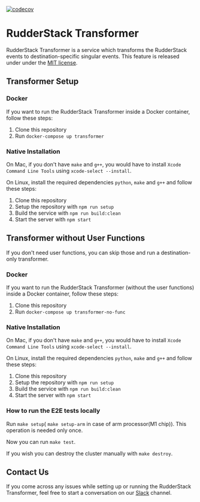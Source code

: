 [![codecov](https://codecov.io/gh/rudderlabs/rudder-transformer/branch/develop/graph/badge.svg?token=G24OON85SB)](https://codecov.io/gh/rudderlabs/rudder-transformer)

# RudderStack Transformer

RudderStack Transformer is a service which transforms the RudderStack events to destination-specific singular events. This feature is released under
under the [MIT license](https://github.com/rudderlabs/rudder-transformer/blob/main/LICENSE.md).

## Transformer Setup

### Docker

If you want to run the RudderStack Transformer inside a Docker container, follow these steps:

1. Clone this repository
2. Run `docker-compose up transformer`

### Native Installation

On Mac, if you don't have `make` and `g++`, you would have to install `Xcode Command Line Tools` using `xcode-select --install`.

On Linux, install the required dependencies `python`, `make` and `g++` and follow these steps:

1. Clone this repository
2. Setup the repository with `npm run setup`
3. Build the service with `npm run build:clean`
4. Start the server with `npm start`

## Transformer without User Functions

If you don't need user functions, you can skip those and run a destination-only transformer.

### Docker

If you want to run the RudderStack Transformer (without the user functions) inside a Docker container, follow these steps:

1. Clone this repository
2. Run `docker-compose up transformer-no-func`

### Native Installation

On Mac, if you don't have `make` and `g++`, you would have to install `Xcode Command Line Tools` using `xcode-select --install`.

On Linux, install the required dependencies `python`, `make` and `g++` and follow these steps:

1. Clone this repository
2. Setup the repository with `npm run setup`
3. Build the service with `npm run build:clean`
4. Start the server with `npm start`

### How to run the E2E tests locally

Run `make setup`( `make setup-arm` in case of arm processor(M1 chip)). This operation is needed only once.

Now you can run `make test`.

If you wish you can destroy the cluster manually with `make destroy`.

## Contact Us

If you come across any issues while setting up or running the RudderStack Transformer, feel free to start a conversation on our [Slack](https://resources.rudderstack.com/join-rudderstack-slack) channel.
